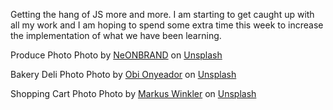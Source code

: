 Getting the hang of JS more and more. I am starting to get caught up with all my work and I am hoping to spend some extra time this week to increase the implementation of what we have been learning.

Produce Photo
Photo by <a href="https://unsplash.com/@neonbrand?utm_source=unsplash&utm_medium=referral&utm_content=creditCopyText">NeONBRAND</a> on <a href="https://unsplash.com/s/photos/grocery-store?utm_source=unsplash&utm_medium=referral&utm_content=creditCopyText">Unsplash</a>

Bakery Deli Photo
Photo by <a href="https://unsplash.com/@obionyeador?utm_source=unsplash&utm_medium=referral&utm_content=creditCopyText">Obi Onyeador</a> on <a href="https://unsplash.com/s/photos/grocery-store-bakery?utm_source=unsplash&utm_medium=referral&utm_content=creditCopyText">Unsplash</a>

Shopping Cart Photo
Photo by <a href="https://unsplash.com/@markuswinkler?utm_source=unsplash&utm_medium=referral&utm_content=creditCopyText">Markus Winkler</a> on <a href="https://unsplash.com/s/photos/grocery-store-shopping-cart?utm_source=unsplash&utm_medium=referral&utm_content=creditCopyText">Unsplash</a>
